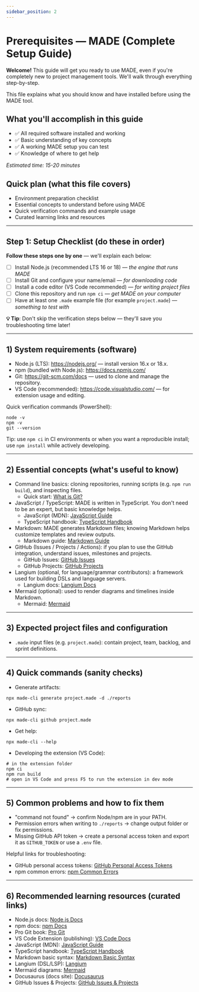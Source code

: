 ```yaml
---
sidebar_position: 2
---
```


# Prerequisites — MADE (Complete Setup Guide)

**Welcome!** This guide will get you ready to use MADE, even if you're completely new to project management tools. We'll walk through everything step-by-step.

This file explains what you should know and have installed before using the MADE tool. 
## What you'll accomplish in this guide
- ✅ All required software installed and working
- ✅ Basic understanding of key concepts  
- ✅ A working MADE setup you can test
- ✅ Knowledge of where to get help

*Estimated time: 15-20 minutes*

## Quick plan (what this file covers)
- Environment preparation checklist
- Essential concepts to understand before using MADE
- Quick verification commands and example usage
- Curated learning links and resources

---

## Step 1: Setup Checklist (do these in order)

**Follow these steps one by one** — we'll explain each below:

- [ ] Install Node.js (recommended LTS 16 or 18) — *the engine that runs MADE*
- [ ] Install Git and configure your name/email — *for downloading code*
- [ ] Install a code editor (VS Code recommended) — *for writing project files*
- [ ] Clone this repository and run `npm ci` — *get MADE on your computer*
- [ ] Have at least one `.made` example file (for example `project.made`) — *something to test with*

**💡 Tip**: Don't skip the verification steps below — they'll save you troubleshooting time later!

---

## 1) System requirements (software)
- Node.js (LTS): https://nodejs.org/ — install version 16.x or 18.x.
- npm (bundled with Node.js): https://docs.npmjs.com/
- Git: https://git-scm.com/docs — used to clone and manage the repository.
- VS Code (recommended): https://code.visualstudio.com/ — for extension usage and editing.

Quick verification commands (PowerShell):

```pwsh
node -v
npm -v
git --version
```

Tip: use `npm ci` in CI environments or when you want a reproducible install; use `npm install` while actively developing.

---

## 2) Essential concepts (what's useful to know)
- Command line basics: cloning repositories, running scripts (e.g. `npm run build`), and inspecting files.
  - Quick start: [What is Git?](https://git-scm.com/book/en/v2/Getting-Started-What-is-Git%3F)
- JavaScript / TypeScript: MADE is written in TypeScript. You don't need to be an expert, but basic knowledge helps.
  - JavaScript (MDN): [JavaScript Guide](https://developer.mozilla.org/en-US/docs/Web/JavaScript/Guide)
  - TypeScript handbook: [TypeScript Handbook](https://www.typescriptlang.org/docs/)
- Markdown: MADE generates Markdown files; knowing Markdown helps customize templates and review outputs.
  - Markdown guide: [Markdown Guide](https://www.markdownguide.org/)
- GitHub (Issues / Projects / Actions): if you plan to use the GitHub integration, understand issues, milestones and projects.
  - GitHub Issues: [GitHub Issues](https://docs.github.com/en/issues)
  - GitHub Projects: [GitHub Projects](https://docs.github.com/pt/issues/planning-and-tracking-with-projects)
- Langium (optional, for language/grammar contributors): a framework used for building DSLs and language servers.
  - Langium docs: [Langium Docs](https://langium.org/)
- Mermaid (optional): used to render diagrams and timelines inside Markdown.
  - Mermaid: [Mermaid](https://mermaid.js.org/)

---

## 3) Expected project files and configuration
- `.made` input files (e.g. `project.made`): contain project, team, backlog, and sprint definitions.

---

## 4) Quick commands (sanity checks)
- Generate artifacts:

```pwsh
npx made-cli generate project.made -d ./reports
```

- GitHub sync:

```pwsh
npx made-cli github project.made
```

- Get help:

```pwsh
npx made-cli --help
```

- Developing the extension (VS Code):

```pwsh
# in the extension folder
npm ci
npm run build
# open in VS Code and press F5 to run the extension in dev mode
```

---

## 5) Common problems and how to fix them
- "command not found" → confirm Node/npm are in your PATH.
- Permission errors when writing to `./reports` → change output folder or fix permissions.
- Missing GitHub API token → create a personal access token and export it as `GITHUB_TOKEN` or use a `.env` file.

Helpful links for troubleshooting:
- GitHub personal access tokens: [GitHub Personal Access Tokens](https://docs.github.com/en/authentication/keeping-your-account-and-data-secure/creating-a-personal-access-token)
- npm common errors: [npm Common Errors](https://docs.npmjs.com/common-errors)

---

## 6) Recommended learning resources (curated links)
- Node.js docs: [Node.js Docs](https://nodejs.org/en/docs/)
- npm docs: [npm Docs](https://docs.npmjs.com/)
- Pro Git book: [Pro Git](https://git-scm.com/book/en/v2)
- VS Code Extension (publishing): [VS Code Docs](https://code.visualstudio.com/api/working-with-extensions/publishing-extension)
- JavaScript (MDN): [JavaScript Guide](https://developer.mozilla.org/en-US/docs/Web/JavaScript/Guide)
- TypeScript handbook: [TypeScript Handbook](https://www.typescriptlang.org/docs/)
- Markdown basic syntax: [Markdown Basic Syntax](https://www.markdownguide.org/basic-syntax/)
- Langium (DSL/LSP): [Langium](https://langium.org/)
- Mermaid diagrams: [Mermaid](https://mermaid.js.org/)
- Docusaurus (docs site): [Docusaurus](https://docusaurus.io/docs)
- GitHub Issues & Projects: [GitHub Issues & Projects](https://docs.github.com/en/issues)
